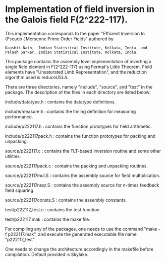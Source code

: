 # Implementation of field inversion in the Galois field F(2^222-117).

This implementation corresponds to the paper "Efficient Inversion In (Pseudo-)Mersenne Prime Order Fields" 
authored by

    Kaushik Nath,  Indian Statistical Institute, Kolkata, India, and   
    Palash Sarkar, Indian Statistical Institute, Kolkata, India.

This package contains the assembly level implementation of inverting a single field element in F(2^222-117) 
using Fermat's Little Theorem. Field elements have "Unsaturated Limb Representation", and the reduction algorithm
used is reduceUSLA. 

There are three directories, namely "include", "source", and "test" in the package. The description of the 
files in each directory are listed below:

include/datatype.h  	:  contains the datatype definitions.

include/measure.h   	:  contains the timing definition for measuring performance.

include/p222117.h    	:  contains the function prototypes for field arithmetic.

include/p222117pack.h   :  contains the function prototypes for packing and unpacking.

source/p222117.c	:  contains the FLT-based inversion routine and some other utilities.

source/p222117pack.c	:  contains the packing and unpacking routines.

source/p222117mul.S	:  contains the assembly source for field multiplication.

source/p222117nsqr.S	:  contains the assembly source for n-times feedback field squaring.

source/p222117consts.S	:  contains the assembly constants.

test/p222117_test.c	:  contains the test function.

test/p222117.mak	:  contains the make file.
    
For compiling any of the packages, one needs to use the command "make -f p222117.mak", and execute the generated 
executable file name "p222117_test".

One needs to change the architecture accordingly in the makefile before compilation. Default provided is Skylake.
